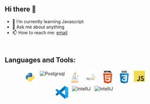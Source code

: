 ## Hi there 👋

- 🌱 I’m currently learning Javascript
- 💬 Ask me about anything
- 📫 How to reach me: [email](mailto:daniel.b.zhangusa@gmail.com)


<br/>

## Languages and Tools:


<p align="center" >
<img src="https://raw.githubusercontent.com/github/explore/80688e429a7d4ef2fca1e82350fe8e3517d3494d/topics/python/python.png" alt="Python" height="40" style="vertical-align:top; margin:4px">
<img src="https://github.com/yurijserrano/Github-Profile-Readme-Logos/blob/master/databases/postgresql.svg" alt="Postgrsql" height="40" style="vertical-align:top; margin:4px">
<img src="https://raw.githubusercontent.com/github/explore/80688e429a7d4ef2fca1e82350fe8e3517d3494d/topics/java/java.png" alt="Java" height="40" style="vertical-align:top; margin:4px">
<img src="https://raw.githubusercontent.com/github/explore/80688e429a7d4ef2fca1e82350fe8e3517d3494d/topics/mysql/mysql.png" alt="Django" height="40" style="vertical-align:top; margin:4px">
<!-- <img src="https://raw.githubusercontent.com/github/explore/80688e429a7d4ef2fca1e82350fe8e3517d3494d/topics/r/r.png" alt="R" height="40" style="vertical-align:top; margin:4px"> -->
<img src="https://raw.githubusercontent.com/github/explore/80688e429a7d4ef2fca1e82350fe8e3517d3494d/topics/html/html.png" alt="R" height="40" style="vertical-align:top; margin:4px">
<img src="https://raw.githubusercontent.com/github/explore/80688e429a7d4ef2fca1e82350fe8e3517d3494d/topics/css/css.png" alt="R" height="40" style="vertical-align:top; margin:4px">
<img src="https://raw.githubusercontent.com/github/explore/80688e429a7d4ef2fca1e82350fe8e3517d3494d/topics/javascript/javascript.png" alt="R" height="35" style="vertical-align:top; margin:4px"><br>
<img src="https://raw.githubusercontent.com/github/explore/80688e429a7d4ef2fca1e82350fe8e3517d3494d/topics/visual-studio-code/visual-studio-code.png" alt="VS Code" height="40" style="vertical-align:top; margin:4px">
<img src="https://github.com/yurijserrano/Github-Profile-Readme-Logos/blob/master/ides/intellij.svg" alt="IntelliJ" height="40" style="vertical-align:top; margin:4px">
<img src="https://github.com/yurijserrano/Github-Profile-Readme-Logos/blob/master/ides/pycharm.svg" alt="IntelliJ" height="40" style="vertical-align:top; margin:4px">
</p> <br/>
<!--
<p align="center">
<img src="https://github.com/numpy/numpy/blob/main/branding/logo/logomark/numpylogoicon.svg" alt="R" height="40" style="vertical-align:top; margin:4px">
<img src="https://camo.githubusercontent.com/981d48e57e23a4907cebc4eb481799b5882595ea978261f22a3e131dcd6ebee6/68747470733a2f2f70616e6461732e7079646174612e6f72672f7374617469632f696d672f70616e6461732e737667" alt="R" height="40" style="vertical-align:top; margin:4px">
<img src="https://camo.githubusercontent.com/109927a15915074d15313889468aa9aa688de3b9e38cc4359a01f665d351114e/68747470733a2f2f6d6174706c6f746c69622e6f72672f5f7374617469632f6c6f676f322e737667" alt="R" height="40" style="vertical-align:top; margin:4px">
</p>
-->
